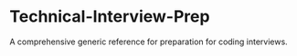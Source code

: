 # Technical-Interview-Prep
A comprehensive generic reference for preparation for coding interviews.
